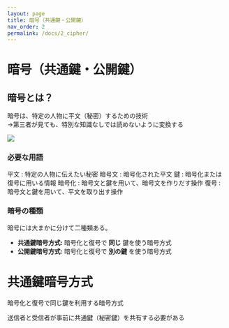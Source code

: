 ```yaml
---
layout: page
title: 暗号（共通鍵・公開鍵）
nav_order: 2
permalink: /docs/2_cipher/
---
```


# 暗号（共通鍵・公開鍵）
## 暗号とは？

暗号は、特定の人物に平文（秘密）するための技術  
→第三者が見ても、特別な知識なしでは読めないように変換する

<img src="../../img/cipher.png" />

### 必要な用語

平文
: 特定の人物に伝えたい秘密
暗号文
: 暗号化された平文
鍵
: 暗号化または復号に用いる情報
暗号化
: 暗号文と鍵を用いて、暗号文を作りだす操作
復号
: 暗号文と鍵を用いて、平文を取り出す操作

### 暗号の種類

暗号には大まかに分けて二種類ある。

- **共通鍵暗号方式:** 暗号化と復号で **同じ** 鍵を使う暗号方式
- **公開鍵暗号方式:** 暗号化と復号で **別の鍵** を使う暗号方式

# 共通鍵暗号方式

暗号化と復号で同じ鍵を利用する暗号方式

送信者と受信者が事前に共通鍵（秘密鍵）を共有する必要がある


